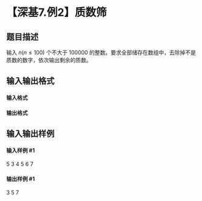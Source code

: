 
# 【深基7.例2】质数筛
## 题目描述
输入 $n(n\le100)$ 个不大于 100000 的整数。要求全部储存在数组中，去除掉不是质数的数字，依次输出剩余的质数。
## 输入输出格式
#### 输入格式


#### 输出格式


## 输入输出样例
#### 输入样例 #1
5
3 4 5 6 7
#### 输出样例 #1
3 5 7
